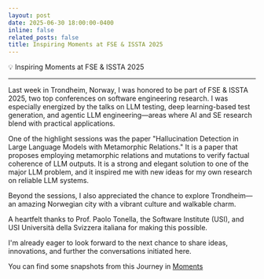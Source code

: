 ```yaml
---
layout: post
date: 2025-06-30 18:00:00-0400
inline: false
related_posts: false
title: Inspiring Moments at FSE & ISSTA 2025
---
```


:bulb: Inspiring Moments at FSE & ISSTA 2025

---
Last week in Trondheim, Norway, I was honored to be part of FSE & ISSTA 2025, two top conferences on software engineering research. I was especially energized by the talks on LLM testing, deep learning-based test generation, and agentic LLM engineering—areas where AI and SE research blend with practical applications.

One of the highlight sessions was the paper "Hallucination Detection in Large Language Models with Metamorphic Relations." It is a paper that proposes employing metamorphic relations and mutations to verify factual coherence of LLM outputs. It is a strong and elegant solution to one of the major LLM problem, and it inspired me with new ideas for my own research on reliable LLM systems.

Beyond the sessions, I also appreciated the chance to explore Trondheim—an amazing Norwegian city with a vibrant culture and walkable charm.

A heartfelt thanks to Prof. Paolo Tonella, the Software Institute (USI), and USI Università della Svizzera italiana for making this possible.

I'm already eager to look forward to the next chance to share ideas, innovations, and further the conversations initiated here.

You can find some snapshots from this Journey in <a href = "https://pasinisamuele.github.io/moments/fse25/">Moments</a>
